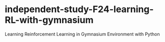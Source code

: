 # independent-study-F24-learning-RL-with-gymnasium
 Learning Reinforcement Learning in Gymnasium Environment with Python
